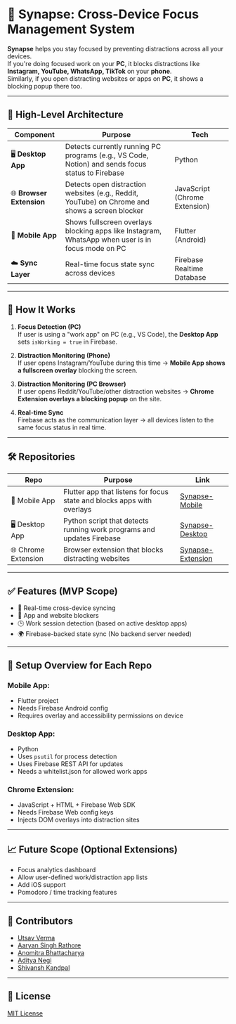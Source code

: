 # 📌 Synapse: Cross-Device Focus Management System

**Synapse** helps you stay focused by preventing distractions across all your devices.  
If you're doing focused work on your **PC**, it blocks distractions like **Instagram, YouTube, WhatsApp, TikTok** on your **phone**.  
Similarly, if you open distracting websites or apps on **PC**, it shows a blocking popup there too.

---

## 🚀 High-Level Architecture

| Component | Purpose | Tech |
| --- | --- | --- |
| 🖥️ **Desktop App** | Detects currently running PC programs (e.g., VS Code, Notion) and sends focus status to Firebase | Python |
| 🌐 **Browser Extension** | Detects open distraction websites (e.g., Reddit, YouTube) on Chrome and shows a screen blocker | JavaScript (Chrome Extension) |
| 📱 **Mobile App** | Shows fullscreen overlays blocking apps like Instagram, WhatsApp when user is in focus mode on PC | Flutter (Android) |
| ☁️ **Sync Layer** | Real-time focus state sync across devices | Firebase Realtime Database |

---

## 📡 How It Works

1. **Focus Detection (PC)**  
   If user is using a "work app" on PC (e.g., VS Code), the **Desktop App** sets `isWorking = true` in Firebase.

2. **Distraction Monitoring (Phone)**  
   If user opens Instagram/YouTube during this time → **Mobile App shows a fullscreen overlay** blocking the screen.

3. **Distraction Monitoring (PC Browser)**  
   If user opens Reddit/YouTube/other distraction websites → **Chrome Extension overlays a blocking popup** on the site.

4. **Real-time Sync**  
   Firebase acts as the communication layer → all devices listen to the same focus status in real time.

---

## 🛠️ Repositories

| Repo | Purpose | Link |
| --- | --- | --- |
| 📱 Mobile App | Flutter app that listens for focus state and blocks apps with overlays | [Synapse-Mobile](https://github.com/Utsavvv1/browser-ext) |
| 🖥️ Desktop App | Python script that detects running work programs and updates Firebase | [Synapse-Desktop](https://github.com/Utsavvv1/harmonicdisruption) |
| 🌐 Chrome Extension | Browser extension that blocks distracting websites | [Synapse-Extension](https://github.com/Zyphon12342/HarmonicDistruptionApp) |

---

## ✅ Features (MVP Scope)

- 🔄 Real-time cross-device syncing
- 🚫 App and website blockers
- 🕒 Work session detection (based on active desktop apps)
- 🌍 Firebase-backed state sync (No backend server needed)

---

## 📝 Setup Overview for Each Repo

### Mobile App:
- Flutter project
- Needs Firebase Android config
- Requires overlay and accessibility permissions on device

### Desktop App:
- Python
- Uses `psutil` for process detection
- Uses Firebase REST API for updates
- Needs a whitelist.json for allowed work apps

### Chrome Extension:
- JavaScript + HTML + Firebase Web SDK
- Needs Firebase Web config keys
- Injects DOM overlays into distraction sites

---

## 📈 Future Scope (Optional Extensions)

- Focus analytics dashboard
- Allow user-defined work/distraction app lists
- Add iOS support
- Pomodoro / time tracking features

---

## 👥 Contributors

- [Utsav Verma](https://github.com/Utsavvv1)
- [Aaryan Singh Rathore](https://github.com/AaryanSingthRathore)
- [Anomitra Bhattacharya](https://github.com/anomitroid)
- [Aditya Negi](https://github.com/Aditya11835)
- [Shivansh Kandpal](https://github.com/Zyphon12342)


---

## 📌 License

[MIT License](LICENSE)
